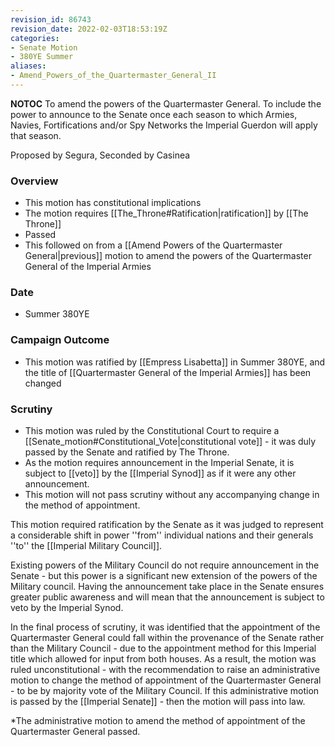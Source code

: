 ```yaml
---
revision_id: 86743
revision_date: 2022-02-03T18:53:19Z
categories:
- Senate Motion
- 380YE Summer
aliases:
- Amend_Powers_of_the_Quartermaster_General_II
---
```



__NOTOC__
To amend the powers of the Quartermaster General.
To include the power to announce to the Senate once each season to which Armies, Navies, Fortifications and/or Spy Networks the Imperial Guerdon will apply that season.

Proposed by Segura, Seconded by Casinea


### Overview
* This motion has constitutional implications
* The motion requires [[The_Throne#Ratification|ratification]] by [[The Throne]]
* Passed
* This followed on from a [[Amend Powers of the Quartermaster General|previous]] motion to amend the powers of the Quartermaster General of the Imperial Armies

### Date
* Summer 380YE

### Campaign Outcome
* This motion was ratified by [[Empress Lisabetta]] in Summer 380YE, and the title of [[Quartermaster General of the Imperial Armies]] has been changed

### Scrutiny
* This motion was ruled by the Constitutional Court to require a [[Senate_motion#Constitutional_Vote|constitutional vote]] - it was duly passed by the Senate and ratified by The Throne.
* As the motion requires announcement in the Imperial Senate, it is subject to [[veto]] by the [[Imperial Synod]] as if it were any other announcement.
* This motion will not pass scrutiny without any accompanying change in the method of appointment.

This motion required ratification by the Senate as it was judged to represent a considerable shift in power ''from'' individual nations and their generals ''to'' the [[Imperial Military Council]].

Existing powers of the Military Council do not require announcement in the Senate - but this power is a significant new extension of the powers of the Military council. Having the announcement take place in the Senate ensures greater public awareness and will mean that the announcement is subject to veto by the Imperial Synod.

In the final process of scrutiny, it was identified that the appointment of the Quartermaster General could fall within the provenance of the Senate rather than the Military Council - due to the appointment method for this Imperial title which allowed for input from both houses. As a result, the motion was ruled unconstitutional - with the recommendation to raise an administrative motion to change the method of appointment of the Quartermaster General - to be by majority vote of the Military Council. If this administrative motion is passed by the [[Imperial Senate]] - then the motion will pass into law.

*The administrative motion to amend the method of appointment of the Quartermaster General passed.